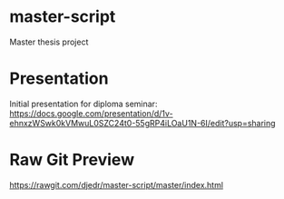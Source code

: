 # master-script
Master thesis project

# Presentation
Initial presentation for diploma seminar:
https://docs.google.com/presentation/d/1v-ehnxzWSwk0kVMwuL0SZC24t0-55gRP4iLOaU1N-6I/edit?usp=sharing

# Raw Git Preview
https://rawgit.com/djedr/master-script/master/index.html
